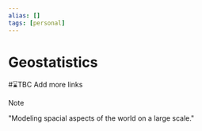 ```yaml
---
alias: []
tags: [personal]
---
```

# Geostatistics
#⌛TBC Add more links

> [!note]
> "Modeling spacial aspects of the world on a large scale."